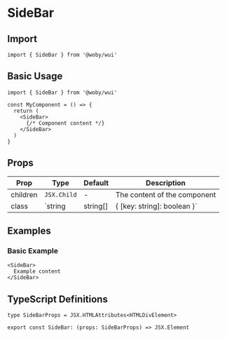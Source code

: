 # SideBar

## Import

```tsx
import { SideBar } from '@woby/wui'
```

## Basic Usage

```tsx
import { SideBar } from '@woby/wui'

const MyComponent = () => {
  return (
    <SideBar>
      {/* Component content */}
    </SideBar>
  )
}
```

## Props

| Prop | Type | Default | Description |
|------|------|---------|-------------|
| children | `JSX.Child` | - | The content of the component |
| class | `string | string[] | { [key: string]: boolean }` | - | Additional CSS classes to apply |

## Examples

### Basic Example

```tsx
<SideBar>
  Example content
</SideBar>
```

## TypeScript Definitions

```tsx
type SideBarProps = JSX.HTMLAttributes<HTMLDivElement>

export const SideBar: (props: SideBarProps) => JSX.Element
```
